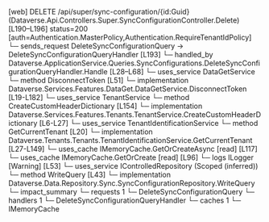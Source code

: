 [web] DELETE /api/super/sync-configuration/{id:Guid}  (Dataverse.Api.Controllers.Super.SyncConfigurationController.Delete)  [L190–L196] status=200 [auth=Authentication.MasterPolicy,Authentication.RequireTenantIdPolicy]
  └─ sends_request DeleteSyncConfigurationQuery -> DeleteSyncConfigurationQueryHandler [L193]
    └─ handled_by Dataverse.ApplicationService.Queries.SyncConfigurations.DeleteSyncConfigurationQueryHandler.Handle [L28–L68]
      └─ uses_service DataGetService
        └─ method DisconnectToken [L51]
          └─ implementation Dataverse.Services.Features.DataGet.DataGetService.DisconnectToken [L19-L182]
            └─ uses_service TenantService
              └─ method CreateCustomHeaderDictionary [L154]
                └─ implementation Dataverse.Services.Features.Tenants.TenantService.CreateCustomHeaderDictionary [L6-L27]
                  └─ uses_service TenantIdentificationService
                    └─ method GetCurrentTenant [L20]
                      └─ implementation Dataverse.Tenants.Tenants.TenantIdentificationService.GetCurrentTenant [L27-L149]
                        └─ uses_cache IMemoryCache.GetOrCreateAsync [read] [L117]
                        └─ uses_cache IMemoryCache.GetOrCreate [read] [L96]
                        └─ logs ILogger<ITenantIdentificationService> [Warning] [L53]
      └─ uses_service IControlledRepository<SyncConfiguration> (Scoped (inferred))
        └─ method WriteQuery [L43]
          └─ implementation Dataverse.Data.Repository.Sync.SyncConfigurationRepository.WriteQuery
  └─ impact_summary
    └─ requests 1
      └─ DeleteSyncConfigurationQuery
    └─ handlers 1
      └─ DeleteSyncConfigurationQueryHandler
    └─ caches 1
      └─ IMemoryCache


